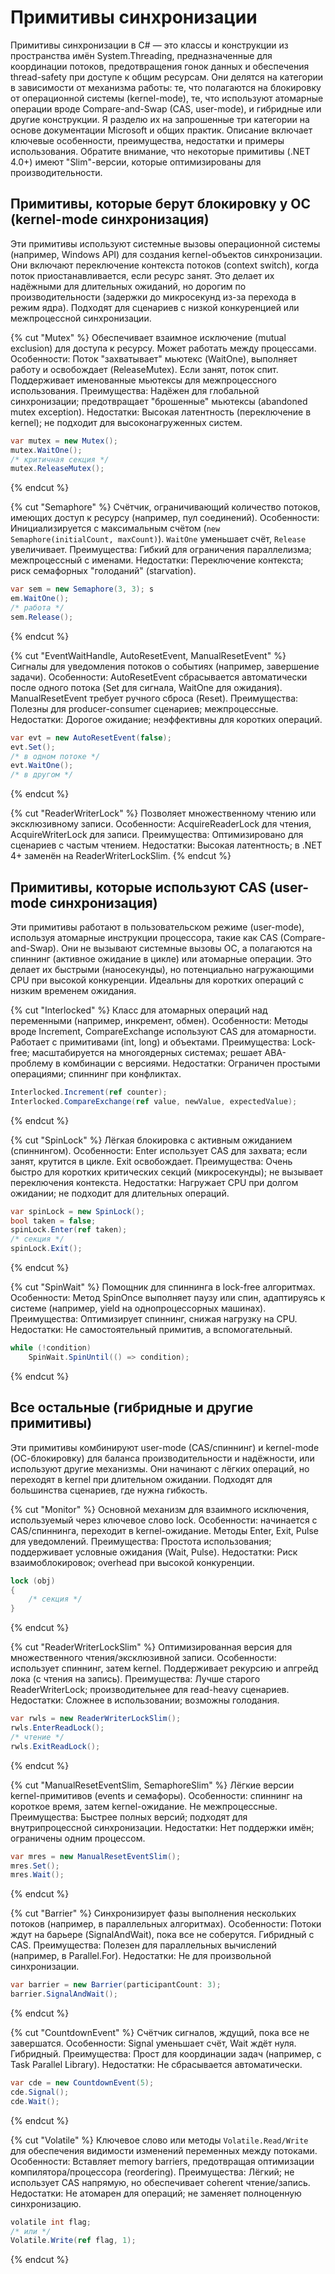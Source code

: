 # Примитивы синхронизации
Примитивы синхронизации в C# — это классы и конструкции из пространства имён System.Threading, предназначенные для координации потоков, предотвращения гонок данных и обеспечения thread-safety при доступе к общим ресурсам. Они делятся на категории в зависимости от механизма работы: те, что полагаются на блокировку от операционной системы (kernel-mode), те, что используют атомарные операции вроде Compare-and-Swap (CAS, user-mode), и гибридные или другие конструкции.
Я разделю их на запрошенные три категории на основе документации Microsoft и общих практик. Описание включает ключевые особенности, преимущества, недостатки и примеры использования. Обратите внимание, что некоторые примитивы (.NET 4.0+) имеют "Slim"-версии, которые оптимизированы для производительности.

## Примитивы, которые берут блокировку у ОС (kernel-mode синхронизация)
Эти примитивы используют системные вызовы операционной системы (например, Windows API) для создания kernel-объектов синхронизации. Они включают переключение контекста потоков (context switch), когда поток приостанавливается, если ресурс занят. Это делает их надёжными для длительных ожиданий, но дорогим по производительности (задержки до микросекунд из-за перехода в режим ядра). Подходят для сценариев с низкой конкуренцией или межпроцессной синхронизации.

{% cut "Mutex" %}
Обеспечивает взаимное исключение (mutual exclusion) для доступа к ресурсу. Может работать между процессами.
Особенности: Поток "захватывает" мьютекс (WaitOne), выполняет работу и освобождает (ReleaseMutex). Если занят, поток спит. Поддерживает именованные мьютексы для межпроцессного использования.
Преимущества: Надёжен для глобальной синхронизации; предотвращает "брошенные" мьютексы (abandoned mutex exception).
Недостатки: Высокая латентность (переключение в kernel); не подходит для высоконагруженных систем.
```cs
var mutex = new Mutex(); 
mutex.WaitOne(); 
/* критичная секция */ 
mutex.ReleaseMutex();
```
{% endcut %}

{% cut "Semaphore" %}
Счётчик, ограничивающий количество потоков, имеющих доступ к ресурсу (например, пул соединений).
Особенности: Инициализируется с максимальным счётом (`new Semaphore(initialCount, maxCount)`). `WaitOne` уменьшает счёт, `Release` увеличивает.
Преимущества: Гибкий для ограничения параллелизма; межпроцессный с именами.
Недостатки: Переключение контекста; риск семафорных "голоданий" (starvation).
```cs
var sem = new Semaphore(3, 3); s
em.WaitOne(); 
/* работа */ 
sem.Release();
```
{% endcut %}

{% cut "EventWaitHandle, AutoResetEvent, ManualResetEvent" %}
Сигналы для уведомления потоков о событиях (например, завершение задачи).
Особенности: AutoResetEvent сбрасывается автоматически после одного потока (Set для сигнала, WaitOne для ожидания). ManualResetEvent требует ручного сброса (Reset).
Преимущества: Полезны для producer-consumer сценариев; межпроцессные.
Недостатки: Дорогое ожидание; неэффективны для коротких операций.
```cs
var evt = new AutoResetEvent(false); 
evt.Set(); 
/* в одном потоке */ 
evt.WaitOne(); 
/* в другом */
```
{% endcut %}

{% cut "ReaderWriterLock" %}
Позволяет множественному чтению или эксклюзивному записи.
Особенности: AcquireReaderLock для чтения, AcquireWriterLock для записи.
Преимущества: Оптимизировано для сценариев с частым чтением.
Недостатки: Высокая латентность; в .NET 4+ заменён на ReaderWriterLockSlim.
{% endcut %}

## Примитивы, которые используют CAS (user-mode синхронизация)
Эти примитивы работают в пользовательском режиме (user-mode), используя атомарные инструкции процессора, такие как CAS (Compare-and-Swap). Они не вызывают системные вызовы ОС, а полагаются на спиннинг (активное ожидание в цикле) или атомарные операции. Это делает их быстрыми (наносекунды), но потенциально нагружающими CPU при высокой конкуренции. Идеальны для коротких операций с низким временем ожидания.

{% cut "Interlocked" %}
Класс для атомарных операций над переменными (например, инкремент, обмен).
Особенности: Методы вроде Increment, CompareExchange используют CAS для атомарности. Работает с примитивами (int, long) и объектами.
Преимущества: Lock-free; масштабируется на многоядерных системах; решает ABA-проблему в комбинации с версиями.
Недостатки: Ограничен простыми операциями; спиннинг при конфликтах.
```cs
Interlocked.Increment(ref counter); 
Interlocked.CompareExchange(ref value, newValue, expectedValue);
```
{% endcut %}

{% cut "SpinLock" %}
Лёгкая блокировка с активным ожиданием (спиннингом).
Особенности: Enter использует CAS для захвата; если занят, крутится в цикле. Exit освобождает.
Преимущества: Очень быстро для коротких критических секций (микросекунды); не вызывает переключения контекста.
Недостатки: Нагружает CPU при долгом ожидании; не подходит для длительных операций.
```cs
var spinLock = new SpinLock(); 
bool taken = false; 
spinLock.Enter(ref taken); 
/* секция */ 
spinLock.Exit();
```
{% endcut %}

{% cut "SpinWait" %}
Помощник для спиннинга в lock-free алгоритмах.
Особенности: Метод SpinOnce выполняет паузу или спин, адаптируясь к системе (например, yield на однопроцессорных машинах).
Преимущества: Оптимизирует спиннинг, снижая нагрузку на CPU.
Недостатки: Не самостоятельный примитив, а вспомогательный.
```cs
while (!condition) 
    SpinWait.SpinUntil(() => condition);
```
{% endcut %}

## Все остальные (гибридные и другие примитивы)
Эти примитивы комбинируют user-mode (CAS/спиннинг) и kernel-mode (ОС-блокировку) для баланса производительности и надёжности, или используют другие механизмы. Они начинают с лёгких операций, но переходят в kernel при длительном ожидании. Подходят для большинства сценариев, где нужна гибкость.

{% cut "Monitor" %}
Основной механизм для взаимного исключения, используемый через ключевое слово lock.
Особенности: начинается с CAS/спиннинга, переходит в kernel-ожидание. Методы Enter, Exit, Pulse для уведомлений.
Преимущества: Простота использования; поддерживает условные ожидания (Wait, Pulse).
Недостатки: Риск взаимоблокировок; overhead при высокой конкуренции.
```cs
lock (obj) 
{ 
    /* секция */ 
}
```
{% endcut %}

{% cut "ReaderWriterLockSlim" %}
Оптимизированная версия для множественного чтения/эксклюзивной записи.
Особенности: использует спиннинг, затем kernel. Поддерживает рекурсию и апгрейд лока (с чтения на запись).
Преимущества: Лучше старого ReaderWriterLock; производительнее для read-heavy сценариев.
Недостатки: Сложнее в использовании; возможны голодания.
```cs
var rwls = new ReaderWriterLockSlim();
rwls.EnterReadLock();
/* чтение */
rwls.ExitReadLock();
```
{% endcut %}

{% cut "ManualResetEventSlim, SemaphoreSlim" %}
Лёгкие версии kernel-примитивов (events и семафоры).
Особенности: спиннинг на короткое время, затем kernel-ожидание. Не межпроцессные.
Преимущества: Быстрее полных версий; подходят для внутрипроцессной синхронизации.
Недостатки: Нет поддержки имён; ограничены одним процессом.
```cs
var mres = new ManualResetEventSlim(); 
mres.Set(); 
mres.Wait();
```
{% endcut %}

{% cut "Barrier" %}
Синхронизирует фазы выполнения нескольких потоков (например, в параллельных алгоритмах).
Особенности: Потоки ждут на барьере (SignalAndWait), пока все не соберутся. Гибридный с CAS.
Преимущества: Полезен для параллельных вычислений (например, в Parallel.For).
Недостатки: Не для произвольной синхронизации.
```cs
var barrier = new Barrier(participantCount: 3); 
barrier.SignalAndWait();
```
{% endcut %}

{% cut "CountdownEvent" %}
Счётчик сигналов, ждущий, пока все не завершатся.
Особенности: Signal уменьшает счёт, Wait ждёт нуля. Гибридный.
Преимущества: Прост для координации задач (например, с Task Parallel Library).
Недостатки: Не сбрасывается автоматически.
```cs
var cde = new CountdownEvent(5); 
cde.Signal(); 
cde.Wait();
```
{% endcut %}

{% cut "Volatile" %}
Ключевое слово или методы `Volatile.Read/Write` для обеспечения видимости изменений переменных между потоками.
Особенности: Вставляет memory barriers, предотвращая оптимизации компилятора/процессора (reordering).
Преимущества: Лёгкий; не использует CAS напрямую, но обеспечивает coherent чтение/запись.
Недостатки: Не атомарен для операций; не заменяет полноценную синхронизацию.
```cs
volatile int flag;
/* или */
Volatile.Write(ref flag, 1);
```
{% endcut %}